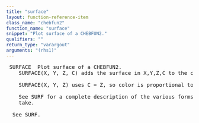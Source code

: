 ```yaml
---
title: "surface"
layout: function-reference-item
class_name: "chebfun2"
function_name: "surface"
snippet: "Plot surface of a CHEBFUN2."
qualifiers: ""
return_type: "varargout"
arguments: "(rhs1)"
---
```


<pre class="help-text"> SURFACE  Plot surface of a CHEBFUN2.
    SURFACE(X, Y, Z, C) adds the surface in X,Y,Z,C to the current axes.
 
    SURFACE(X, Y, Z) uses C = Z, so color is proportional to surface height. 
 
    See SURF for a complete description of the various forms that X,Y,Z,C can
    take.
  
  See SURF. 
</pre>